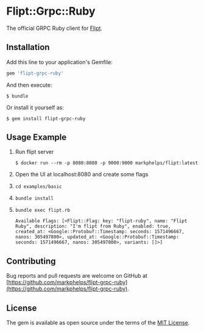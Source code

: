 # Flipt::Grpc::Ruby

The official GRPC Ruby client for [Flipt](https://github.com/markphelps/flipt).

## Installation

Add this line to your application's Gemfile:

```ruby
gem 'flipt-grpc-ruby'
```

And then execute:

    $ bundle

Or install it yourself as:

    $ gem install flipt-grpc-ruby

## Usage Example

1. Run flipt server

   `$ docker run --rm -p 8080:8080 -p 9000:9000 markphelps/flipt:latest`

2. Open the UI at localhost:8080 and create some flags

3. `cd examples/basic`

4. `bundle install`

5. `bundle exec flipt.rb`

    ```shell
    Available Flags: [<Flipt::Flag: key: "flipt-ruby", name: "Flipt Ruby", description: "I'm flipt from Ruby", enabled: true, created_at: <Google::Protobuf::Timestamp: seconds: 1571496667, nanos: 305497800>, updated_at: <Google::Protobuf::Timestamp: seconds: 1571496667, nanos: 305497800>, variants: []>]
    ```

## Contributing

Bug reports and pull requests are welcome on GitHub at [https://github.com/markphelps/flipt-grpc-ruby](https://github.com/markphelps/flipt-grpc-ruby).

## License

The gem is available as open source under the terms of the [MIT License](https://opensource.org/licenses/MIT).
